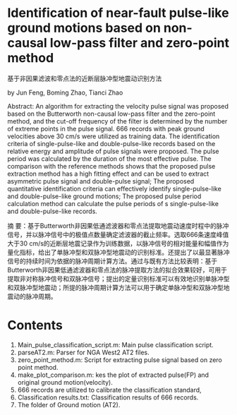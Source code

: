 # Identification of near-fault pulse-like ground motions based on non-causal low-pass filter and zero-point method
基于非因果滤波和零点法的近断层脉冲型地震动识别方法

by Jun Feng, Boming Zhao, Tianci Zhao

Abstract: An algorithm for extracting the velocity pulse signal was proposed based on the Butterworth non-causal low-pass filter and the zero-point method, and the cut-off frequency of the filter is determined by the number of extreme points in the pulse signal. 666 records with peak ground velocities above 30 cm/s were utilized as training data. The identification criteria of single-pulse-like and double-pulse-like records based on the relative energy and amplitude of pulse signals were proposed. The pulse period was calculated by the duration of the most effective pulse. The comparison with the reference methods shows that the proposed pulse extraction method has a high fitting effect and can be used to extract asymmetric pulse signal and double-pulse signal; The proposed quantitative identification criteria can effectively identify single-pulse-like and double-pulse-like ground motions; The proposed pulse period calculation method can calculate the pulse periods of s single-pulse-like and double-pulse-like records.

摘 要：基于Butterworth非因果低通滤波器和零点法提取地震动速度时程中的脉冲信号，并以脉冲信号中的极值点数量确定滤波器的截止频率。选取666条速度峰值大于30 cm/s的近断层地震记录作为训练数据，以脉冲信号的相对能量和幅值作为量化指标，给出了单脉冲型和双脉冲型地震动的识别标准。还提出了以最显著脉冲信号的持续时间为依据的脉冲周期计算方法。通过与既有方法比较表明：基于Butterworth非因果低通滤波器和零点法的脉冲提取方法的拟合效果较好，可用于提取非对称脉冲信号和双脉冲信号；提出的定量识别标准可以有效地识别单脉冲型和双脉冲型地震动；所提的脉冲周期计算方法可以用于确定单脉冲型和双脉冲型地震动的脉冲周期。

# Contents

1. Main_pulse_classification_script.m: Main pulse classification script.
2. parseAT2.m: Parser for NGA West2 AT2 files.
3. zero_point_method.m: Script for extracting pulse signal based on zero point method.
4. make_plot_comparison.m: kes the plot of extracted pulse(FP) and original ground motion(velocity).
5. 666 records are utilized to calibrate the classification standard,
6. Classification results.txt: Classification results of 666 records.
7. The folder of Ground motion (AT2).
